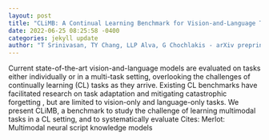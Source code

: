 ```yaml
--- 
layout: post 
title: "CLiMB: A Continual Learning Benchmark for Vision-and-Language Tasks" 
date: 2022-06-25 08:25:58 -0400 
categories: jekyll update 
author: "T Srinivasan, TY Chang, LLP Alva, G Chochlakis - arXiv preprint arXiv , 2022" 
--- 
```

Current state-of-the-art vision-and-language models are evaluated on tasks either individually or in a multi-task setting, overlooking the challenges of continually learning (CL) tasks as they arrive. Existing CL benchmarks have facilitated research on task adaptation and mitigating catastrophic forgetting , but are limited to vision-only and language-only tasks. We present CLiMB, a benchmark to study the challenge of learning multimodal tasks in a CL setting, and to systematically evaluate Cites: Merlot: Multimodal neural script knowledge models